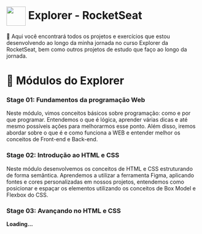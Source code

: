  # <img src="https://imgur.com/X4HdxWx.png"  width="50px" align="center"> Explorer - RocketSeat  

  📍 Aqui você encontrará todos os projetos e exercícios que estou desenvolvendo ao longo da minha jornada no curso Explorer da RocketSeat, bem como outros projetos de estudo que faço ao longo da jornada.

# :space_invader: Módulos do Explorer

### **Stage 01: Fundamentos da programação Web**
  Neste módulo, vimos conceitos básicos sobre programação: como e por que programar. Entendemos o que é lógica, aprender várias dicas e até mesmo possíveis ações para melhorarmos esse ponto.
  Além disso, iremos abordar sobre o que é e como funciona a WEB e entender melhor os conceitos de Front-end e Back-end.


### **Stage 02: Introdução ao HTML e CSS**
  Neste módulo desenvolvemos os conceitos de HTML e CSS estruturando de forma semântica. Aprendemos a utilizar a ferramenta Figma, aplicando fontes e cores personalizadas em nossos projetos, entendemos como posicionar e espaçar os elementos utilizando os conceitos de Box Model e Flexbox do CSS.

### **Stage 03: Avançando no HTML e CSS**

 **Loading...**
